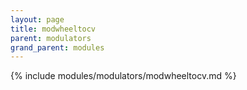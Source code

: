 ```yaml
---
layout: page
title: modwheeltocv
parent: modulators
grand_parent: modules
---
```


{% include modules/modulators/modwheeltocv.md %}

